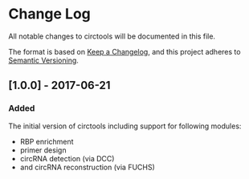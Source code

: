 # Change Log
All notable changes to circtools will be documented in this file.

The format is based on [Keep a Changelog](http://keepachangelog.com/), 
and this project adheres to [Semantic Versioning](http://semver.org/).

## [1.0.0] - 2017-06-21
### Added
The initial version of circtools including support for following modules:
* RBP enrichment
* primer design
* circRNA detection (via DCC)
* and circRNA reconstruction (via FUCHS)
